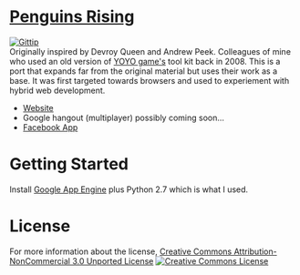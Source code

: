 [Penguins Rising](http://www.penguinsontherise.appspot.com/)
==============
<a href="https://www.gittip.com/fassetar/"><img src="http://img.shields.io/gittip/fassetar.png" alt="Gittip"></a>
<br/>
Originally inspired by Devroy Queen and Andrew Peek. Colleagues of mine who used an old version of [YOYO game's](http://www.yoyogames.com/studio) tool kit back in 2008. This is a port that expands far from the original material but uses their work as a base. It was first targeted towards browsers and used to experiement with hybrid web development.

- [Website](http://www.penguinsontherise.appspot.com/)
- Google hangout (multiplayer) possibly coming soon...
- [Facebook App](https://apps.facebook.com/penguinsrising/?fb_source=fbpage)


Getting Started
=============
Install [Google App Engine](https://cloud.google.com/appengine/downloads#Google_App_Engine_SDK_for_Python) plus Python 2.7 which is what I used.

License
=============
For more information about the license, <a rel="license" href="http://creativecommons.org/licenses/by-nc/3.0/deed.en_US">Creative Commons Attribution-NonCommercial 3.0 Unported License</a>
<a rel="license" href="http://creativecommons.org/licenses/by-nc/3.0/deed.en_US"><img alt="Creative Commons License" style="border-width:0" src="http://i.creativecommons.org/l/by-nc/3.0/88x31.png" /></a>
